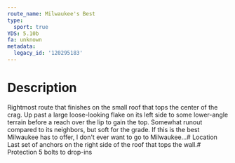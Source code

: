 ```yaml
---
route_name: Milwaukee's Best
type:
  sport: true
YDS: 5.10b
fa: unknown
metadata:
  legacy_id: '120295183'
---
```

# Description
Rightmost route that finishes on the small roof that tops the center of the crag. Up past a large loose-looking flake on its left side to some lower-angle terrain before a reach over the lip to gain the top. Somewhat runout compared to its neighbors, but soft for the grade. If this is the best Milwaukee has to offer, I don't ever want to go to Milwaukee...# Location
Last set of anchors on the right side of the roof that tops the wall.# Protection
5 bolts to drop-ins
